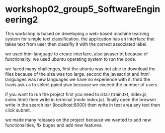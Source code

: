 # workshop02_group5_SoftwareEngineering2
This workshop is based on developing a web-based machine learning system for simple text classification. the application has an interface that takes text from user then classifiy it with the correct associated label. 
 
 we used html language to create interface, also javascript because of functionality. we used ubuntu operating system to run the code.

we faced many challenges, first the ubuntu was not able to download the files because of the size was too large. second the javascript and html languages was new languages we have no experience with it. third the travis ask us to select paied plan because we exceed the number of users.

if you want to run the project first you need to istall (train.txt, index.js, index.html) then write in terminal (node index.js). finally open the browser write in the search bar (localhost:8000) then write in text area any text then click submit.

we made many releases on the project because we wanted to add new functionalities, fix buges and add new features.


